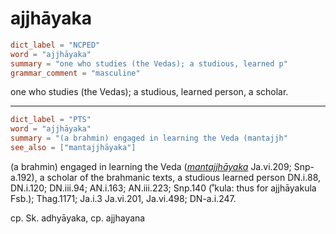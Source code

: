 # ajjhāyaka

``` toml
dict_label = "NCPED"
word = "ajjhāyaka"
summary = "one who studies (the Vedas); a studious, learned p"
grammar_comment = "masculine"
```

one who studies (the Vedas); a studious, learned person, a scholar.

--------------------

``` toml
dict_label = "PTS"
word = "ajjhāyaka"
summary = "(a brahmin) engaged in learning the Veda (mantajjh"
see_also = ["mantajjhāyaka"]
```

(a brahmin) engaged in learning the Veda (*[mantajjhāyaka](mantajjhāyaka.md)* Ja.vi.209; Snp\-a.192), a scholar of the brahmanic texts, a studious learned person DN.i.88, DN.i.120; DN.iii.94; AN.i.163; AN.iii.223; Snp.140 (˚kula: thus for ajjhāyakula Fsb.); Thag.1171; Ja.i.3 Ja.vi.201, Ja.vi.498; DN\-a.i.247.

cp. Sk. adhyāyaka, cp. ajjhayana

